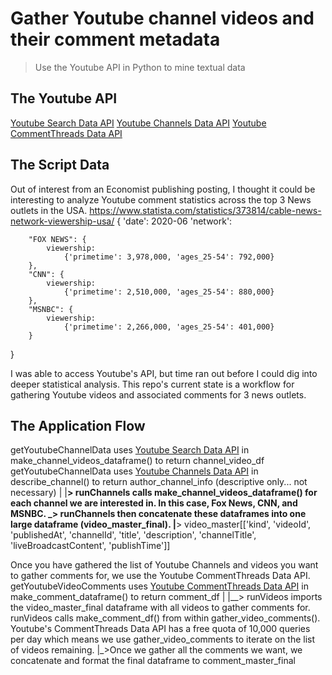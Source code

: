 # Gather Youtube channel videos and their comment metadata
> Use the Youtube API in Python to mine textual data

## The Youtube API
[Youtube Search Data API](https://developers.google.com/youtube/v3/docs/search)
[Youtube Channels Data API](https://developers.google.com/youtube/v3/docs/channels/list)
[Youtube CommentThreads Data API](https://developers.google.com/youtube/v3/docs/commentThreads/list)

## The Script Data
Out of interest from an Economist publishing posting, I thought it could be interesting to analyze Youtube comment statistics across the top 3 News outlets in the USA.
https://www.statista.com/statistics/373814/cable-news-network-viewership-usa/
{
    'date': 2020-06
    'network':
    
        "FOX NEWS": {
            viewership: 
                {'primetime': 3,978,000, 'ages_25-54': 792,000}
        }, 
        "CNN": {
            viewership: 
                {'primetime': 2,510,000, 'ages_25-54': 880,000}
        },
        "MSNBC": {
            viewership: 
                {'primetime': 2,266,000, 'ages_25-54': 401,000}
        }
}

I was able to access Youtube's API, but time ran out before I could dig into deeper statistical analysis. This repo's current state is a workflow for gathering Youtube videos and associated comments for 3 news outlets.

## The Application Flow
getYoutubeChannelData uses [Youtube Search Data API](https://developers.google.com/youtube/v3/docs/search) in make_channel_videos_dataframe() to return channel_video_df
getYoutubeChannelData uses [Youtube Channels Data API](https://developers.google.com/youtube/v3/docs/channels/list) in describe_channel() to return author_channel_info (descriptive only... not necessary)
|
|__> runChannels calls make_channel_videos_dataframe() for each channel we are interested in. In this case, Fox News, CNN, and MSNBC.
  _> runChannels then concatenate these dataframes into one large dataframe (video_master_final).
        |__> video_master[['kind', 'videoId', 'publishedAt', 'channelId', 'title', 'description', 'channelTitle', 'liveBroadcastContent', 'publishTime']]

Once you have gathered the list of Youtube Channels and videos you want to gather comments for, we use the Youtube CommentThreads Data API.
getYoutubeVideoComments uses [Youtube CommentThreads Data API](https://developers.google.com/youtube/v3/docs/commentThreads/list) in make_comment_dataframe() to return comment_df
|
|__> runVideos imports the video_master_final dataframe with all videos to gather comments for.  runVideos calls make_comment_df() from within gather_video_comments(). Youtube's CommentThreads Data API has a free quota of 10,000 queries per day which means we use gather_video_comments to iterate on the list of videos remaining.
    |_>Once we gather all the comments we want, we concatenate and format the final dataframe to comment_master_final

